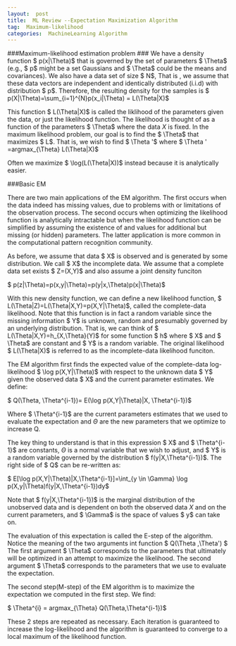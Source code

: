 ```yaml
---
layout:  post
title:  ML Review --Expectation Maximization Algorithm
tag:  Maximum-likelihood
categories:  MachineLearning Algorithm
---
```


###Maximum-likelihood estimation problem ###
We have a density function $ p(x|\Theta)$ that is governed by the set of parameters $ \Theta$ (e.g., $ p$ might be a set Gaussians and $ \Theta$ could be the means and covariances). We also have a data set of size $ N$, That is , we assume that these data vectors are independent and identically distributed (i.i.d) with distribution $ p$. Therefore, the resulting density for the samples is $ p(X|\Theta)=\sum_{i=1}^{N}p(x_i|\Theta) = L(\Theta|X)$
    
This function $ L(\Theta|X)$ is called the liklihood of the parameters given the data, or just the likelihood function. The likelihood is thought of as a function of the parameters $ \Theta$ where the data $X$ is fixed. In the maximum likelihood problem, our goal is to find the $ \Theta$ that maximizes $ L$. That is, we wish to find $ \Theta '$ where
$ \Theta ' =argmax_{\Theta} L(\Theta|X)$

Often we maximize $ \log(L(\Theta|X))$ instead because it is analytically easier.

    
###Basic EM
    
There are two main applications of the EM algorithm. The first  occurs when the data indeed has missing values, due to problems with or limitations of the observation process. The second occurs when optimizing the likelihood function is analytically intractable but when the likelihood function can be simplified by assuming the existence of and values for additional but missing (or hidden) parameters. The latter application is more common in the computational pattern recognition community.
    
As before, we assume that data $ X$ is observed and is generated by some distribution. We call $ X$ the incomplete data. We assume that a complete data set exists $ Z=(X,Y)$ and also assume a joint density funciton

$ p(z|\Theta)=p(x,y|\Theta)=p(y|x,\Theta)p(x|\Theta)$

With this new density function, we can define a new likelihood function, $ L(\Theta|Z)=L(\Theta|X,Y)=p(X,Y|\Theta)$, called the complete-data likelihood. Note that this function is in fact a random variable since the missing information $ Y$ is unknown, random and presumably governed by an underlying distribution. That is, we can think of $ L(\Theta|X,Y)=h_{X,\Theta}(Y)$ for some function $ h$ where $ X$ and $ \Theta$ are constant and $ Y$ is a random variable. The original likelihood $ L(\Theta|X)$ is referred to as the incomplete-data likelihood funciton.
    
The EM algorithm first finds the expected value of the complete-data log-likelihood $ \log p(X,Y|\Theta)$ with respect to the unknown data $ Y$ given the observed data $ X$ and the current parameter estimates. We define:

$ Q(\Theta, \Theta^{i-1})= E(\log p(X,Y|\Theta)|X, \Theta^{i-1})$

Where $ \Theta^{i-1}$ are the current parameters estimates that we used to evaluate the expectation and $\Theta$ are the new parameters that we optimize to increase Q.

The key thing to understand is that in this expression $ X$ and $ \Theta^{i-1}$ are constants, $\Theta$ is a normal variable that we wish to adjust, and $ Y$ is a random variable governed by the distribution $ f(y|X,\Theta^{i-1})$. The right side of $ Q$ can be re-written as:

$ E\[\log p(X,Y|\Theta)|X,\Theta^{i-1}\]=\int_{y \in \Gamma} \log p(X,y|\Theta)f(y|X,\Theta^{i-1})dy$

Note that $ f(y|X,\Theta^{i-1})$ is the marginal distribution of the unobserved data and is dependent on both the observed data $X$ and on the current parameters, and $ \Gamma$ is the space of values $ y$ can take on.

The evaluation of this expectation is called the E-step of the algorithm. Notice the meaning of the two arguments int function $ Q(\Theta ,\Theta') $ The first argument $ \Theta$ corresponds to the parameters that ultimately will be optimized in an attempt to maximize the likelihood. The second argument $ \Theta$ corresponds to the parameters that we use to evaluate the expectation.

The second step(M-step) of the EM algorithm is to maximize the expectation we computed in the first step. We find:

$ \Theta^{i} = argmax_{\Theta} Q(\Theta,\Theta^{i-1})$

These 2 steps are repeated as necessary. Each iteration is guaranteed to increase the log-likelihood and the algorithm is guaranteed to converge to a local maximum of the likelihood function.
